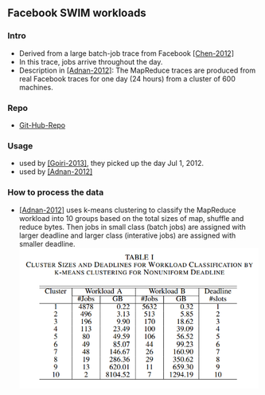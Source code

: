 Facebook SWIM workloads
---


### Intro
- Derived from a large batch-job trace from Facebook [[Chen-2012]](http://www.odbms.org/2014/03/statistical-workload-injector-mapreduce-swim/)
- In this trace, jobs arrive throughout the day. 
- Description in [[Adnan-2012]](../papers/AdnanS12_dynamic-deferral-geoDC.md): The MapReduce traces are produced from real Facebook traces for one day (24 hours) from a cluster of 600 machines.

### Repo
- [Git-Hub-Repo](https://github.com/SWIMProjectUCB/SWIM)

### Usage
- used by [[Goiri-2013]](https://github.com/hxwang/GreenDC-Summary/blob/master/GoiriIK13_Designing-and-Managing-Datacenters-Powered-by-Renewable-Energy.md), they picked up the day Jul 1, 2012.
- used by [[Adnan-2012]](../papers/AdnanS12_dynamic-deferral-geoDC.md)

### How to process the data
- [[Adnan-2012]](../papers/AdnanS12_dynamic-deferral-geoDC.md) uses k-means clustering to classify the MapReduce workload into 10 groups based on the total sizes of map, shuffle and reduce bytes. Then jobs in small class (batch jobs) are assigned with larger deadline and larger class (interative jobs) are assigned with smaller deadline.
![](../figs/kmeanCluster.PNG)
